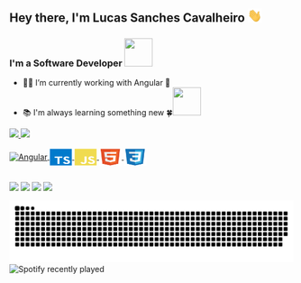 ##  Hey there, I'm Lucas Sanches Cavalheiro <img src="https://github.com/LeonardoYz/LeonardoYz/blob/main/assets/Hi.gif" width="25"/>

### I'm a Software Developer <img src="https://c.tenor.com/ojNACfrYG5AAAAAM/nerd-spongebob.gif" width="50px" height="50px"/>

- 👨‍💻 I’m currently working with Angular 🤖
- 📚 I'm always learning something new 🍀<img src="https://miro.medium.com/max/1000/1*OQXIhH0Z6Uu3M927atn7lw.gif" width="50px" height="50px"/>

 <div>
  <a href="https://www.linkedin.com/in/lucas-sanches-cavalheiro-4b178613a/">
  <img height="180em" src="https://github-readme-stats.vercel.app/api?username=LukyEnd&show_icons=true&theme=radical&include_all_commits=true&count_private=true"/>
  <img height="180em" src="https://github-readme-stats.vercel.app/api/top-langs/?username=LukyEnd&layout=compact&langs_count=7&theme=radical"/>
</div>
  
<div style="display: inline_block"><br>
  <img align="center" alt="Angular" height="40" width="40" src="https://raw.githubusercontent.com/angular/angular/master/aio/src/assets/images/logos/angular/angular.png" />
  <img align="center" alt="Ts" height="30" width="40" src="https://raw.githubusercontent.com/devicons/devicon/master/icons/typescript/typescript-plain.svg">
  <img align="center" alt="Js" height="30" width="40" src="https://raw.githubusercontent.com/devicons/devicon/master/icons/javascript/javascript-plain.svg">
  <img align="center" alt="HTML" height="30" width="40" src="https://raw.githubusercontent.com/devicons/devicon/master/icons/html5/html5-original.svg">
  <img align="center" alt="CSS" height="30" width="40" src="https://raw.githubusercontent.com/devicons/devicon/master/icons/css3/css3-original.svg">
</div>
  
  ##
  
<div> 
 	<a href="https://www.facebook.com/sanchesluka/" target="_blank"><img src="https://img.shields.io/badge/Facebook-1877F2?style=for-the-badge&logo=facebook&logoColor=white" target="_blank"></a>
 <a href="https://open.spotify.com/user/12150710767" target="_blank"><img src="https://img.shields.io/badge/Spotify-1ED760?&style=for-the-badge&logo=spotify&logoColor=white" target="_blank"></a> 
  <a href = "sanchesluka31@gmail.com"><img src="https://img.shields.io/badge/Gmail-D14836?style=for-the-badge&logo=gmail&logoColor=white" target="_blank"></a>
  <a href="https://www.linkedin.com/in/lucas-sanches-cavalheiro-4b178613a/" target="_blank"><img src="https://img.shields.io/badge/-LinkedIn-%230077B5?style=for-the-badge&logo=linkedin&logoColor=white" target="_blank"></a> 
 
 ![Snake animation](https://github.com/Eliton-Dioni/Eliton-Dioni/blob/output/github-contribution-grid-snake.svg)
 ![Spotify recently played](https://spotify-recently-played-readme.vercel.app/api?user=12150710767)
</div>

